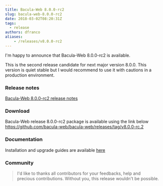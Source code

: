 ```yaml
---
title: Bacula-Web 8.0.0-rc2
slug: bacula-web-8.0.0-rc2
date: 2018-03-02T08:20:31Z
tags:
  - release
authors: dfranco
aliases:
    - /releases/v8.0.0-rc2
---
```


I'm happy to announce that Bacula-Web 8.0.0-rc2 is available.

<!-- truncate -->

This is the second release candidate for next major version 8.0.0.
This version is quiet stable but I would recommend to use it with cautions in a production environment.

### Release notes

[Bacula-Web 8.0.0-rc2 release notes](https://github.com/bacula-web/bacula-web/releases/tag/v8.0.0-rc.2)

### Download

Bacula-Web release 8.0.0-rc2 package is available using the link below
https://github.com/bacula-web/bacula-web/releases/tag/v8.0.0-rc.2

### Documentation

Installation and upgrade guides are available [here](https://www.bacula-web.org/docs)

### Community

> I'd like to thanks all contributors for your feedbacks, help and precious contributions.
> Without you, this release wouldn't be possible.

